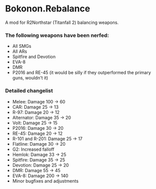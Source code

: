 # Bokonon.Rebalance
A mod for R2Northstar (Titanfall 2) balancing weapons.

### The following weapons have been nerfed:

- All SMGs<br>
- All ARs<br>
- Spitfire and Devotion<br>
- EVA-8<br>
- DMR<br>
- P2016 and RE-45 (it would be silly if they outperformed the primary guns, wouldn't it)<br>

### Detailed changelist

- Melee: Damage 100 -> 60
- CAR: Damage 25 -> 13
- R-97: Damage 20 -> 12
- Alternator: Damage 35 -> 20
- Volt: Damage 25 -> 15
- P2016: Damage 30 -> 20
- RE-45: Damage 20 -> 12
- R-101 and R-201: Damage 25 -> 17
- Flatline: Damage 30 -> 20
- G2: Increased falloff
- Hemlok: Damage 33 -> 25
- Spitfire: Damage 35 -> 25
- Devotion: Damage 25 -> 20
- DMR: Damage 55 -> 45
- EVA-8: Damage 200 -> 140
- Minor bugfixes and adjustments

